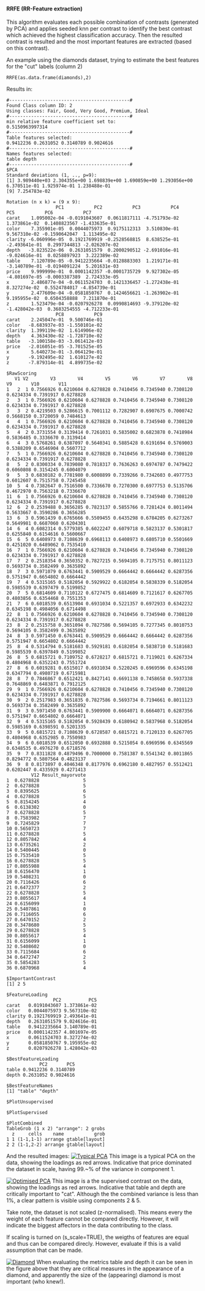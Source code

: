 #### RRFE (RR-Feature extraction)
This algorithm evaluates each possible combination of contrasts (generated by PCA) and applies seeded knn per contrast to identify the best contrast which achieved the highest classification accuracy. Then the resulted contrast is resulted and the most important features are extracted (based on this contrast).

An example using the diamonds dataset, trying to estimate the best features for the "cut" labels (column 2)
```
RRFE(as.data.frame(diamonds),2)
```

Results in:
```
#--------------------------------------------#
Found Class column ID: 2
Using classes: Fair, Good, Very Good, Premium, Ideal
#--------------------------------------------#
min relative feature coefficient set to: 
0.5150963997314
#--------------------------------------------#
Table features selected: 
0.9412236 0.2631052 0.3140789 0.9024616
#--------------------------------------------#
Names features selected: 
table depth
#--------------------------------------------#
$PCA
Standard deviations (1, .., p=9):
[1] 3.989440e+03 2.304355e+00 1.698839e+00 1.690859e+00 1.293056e+00 6.370511e-01 1.925974e-01 1.238488e-01
[9] 7.254783e-02

Rotation (n x k) = (9 x 9):
                  PC1           PC2           PC3           PC4           PC5           PC6           PC7
carat    1.095002e-04 -0.0191043607  0.0611817111 -4.751793e-02  1.373861e-02  0.1408823567 -1.433635e-01
color    7.355901e-05  0.0044075973  0.9175112313  3.510830e-01  9.567310e-02 -0.1590642047  1.113495e-02
clarity -6.060996e-05  0.1921769919 -0.2528568815  8.638525e-01 -2.493641e-01  0.2997344813 -2.026207e-02
depth   -3.823522e-06  0.2631051579  0.2000290512 -2.691016e-01 -9.024616e-01  0.0258897923  3.222389e-02
table    7.120789e-05 -0.9412235664 -0.0128883303  1.219171e-01 -3.140789e-01 -0.0194091224  5.201631e-03
price    9.999999e-01  0.0001142357 -0.0001735729  9.927302e-05 -4.801697e-05 -0.0003387389  2.724333e-05
x        2.486877e-04 -0.0611524703  0.1421336457 -1.272438e-01  8.327274e-02  0.5524784017 -4.854739e-01
y        2.477609e-04 -0.0581850767  0.1424656621 -1.263902e-01  9.195955e-02  0.6504358888  7.211870e-01
z        1.523479e-04 -0.0207926278  0.0990814693 -9.379120e-02 -1.428042e-03  0.3683254555 -4.712233e-01
                  PC8           PC9
carat    2.245047e-01  9.500746e-01
color   -8.683937e-03 -1.550101e-02
clarity  1.399119e-02  1.614906e-02
depth    4.363430e-02 -1.728710e-02
table   -3.100158e-03 -3.061412e-03
price   -2.016051e-05 -3.701525e-05
x        5.640273e-01 -3.064129e-01
y       -9.192495e-02  1.610127e-02
z       -7.879314e-01  4.899735e-02

$RawScoring
   V1 V2        V3        V4        V5        V6        V7        V8        V9       V10       V11
1   2  1 0.7566926 0.6210604 0.6278828 0.7410456 0.7345940 0.7308120 0.6234334 0.7391917 0.6278828
2   3  1 0.7566926 0.6210604 0.6278828 0.7410456 0.7345940 0.7308120 0.6234334 0.7391917 0.6278828
3   3  2 0.4219503 0.5286615 0.7001112 0.7282907 0.6907675 0.7000742 0.5668150 0.3720059 0.7484613
4   4  1 0.7566926 0.6210604 0.6278828 0.7410456 0.7345940 0.7308120 0.6234334 0.7391917 0.6278828
5   4  2 0.3731554 0.3139414 0.7261031 0.5835002 0.6823878 0.7418984 0.5836485 0.3336670 0.3139414
6   4  3 0.5768261 0.6387097 0.5640341 0.5885428 0.6191694 0.5769003 0.5388209 0.6546904 0.5607712
7   5  1 0.7566926 0.6210604 0.6278828 0.7410456 0.7345940 0.7308120 0.6234334 0.7391917 0.6278828
8   5  2 0.8300334 0.7839080 0.7818317 0.7636263 0.6974787 0.7479422 0.6060808 0.3154245 0.6004079
9   5  3 0.6830182 0.7781980 0.6008899 0.7339266 0.7342603 0.4977753 0.6012607 0.7515758 0.7245458
10  5  4 0.7382647 0.7516500 0.7336670 0.7270300 0.6977753 0.5135706 0.4672970 0.7563218 0.7336670
11  6  1 0.7566926 0.6210604 0.6278828 0.7410456 0.7345940 0.7308120 0.6234334 0.7391917 0.6278828
12  6  2 0.2539488 0.3656285 0.7823137 0.5855766 0.7281424 0.8011494 0.5633667 0.3590286 0.3656285
13  6  3 0.5961439 0.6765666 0.5509455 0.6435298 0.6784205 0.6273267 0.5649981 0.6687060 0.6204301
14  6  4 0.6082314 0.5779385 0.6022247 0.6079718 0.5823137 0.5301817 0.6255840 0.6154616 0.5600667
15  6  5 0.6408973 0.7108639 0.6968113 0.6408973 0.6805710 0.5501669 0.4251020 0.6489062 0.7535410
16  7  1 0.7566926 0.6210604 0.6278828 0.7410456 0.7345940 0.7308120 0.6234334 0.7391917 0.6278828
17  7  2 0.2518354 0.3650352 0.7827215 0.5694105 0.7175751 0.8011123 0.5693734 0.3582499 0.3635892
18  7  3 0.5971079 0.6763441 0.5909529 0.6664442 0.6664442 0.6287356 0.5751947 0.6654802 0.6664442
19  7  4 0.5315165 0.5182054 0.5929922 0.6182054 0.5838339 0.5182054 0.5985539 0.6397479 0.5199852
20  7  5 0.6814609 0.7110122 0.6727475 0.6814609 0.7121617 0.6267705 0.4803856 0.6354468 0.7551353
21  7  6 0.6018539 0.6513904 0.6931034 0.5221357 0.6972933 0.6342232 0.6345198 0.4984056 0.6714498
22  8  1 0.7566926 0.6210604 0.6278828 0.7410456 0.7345940 0.7308120 0.6234334 0.7391917 0.6278828
23  8  2 0.2515758 0.3651094 0.7827586 0.5694105 0.7277345 0.8010753 0.5694105 0.3582499 0.3635892
24  8  3 0.5971450 0.6763441 0.5909529 0.6664442 0.6664442 0.6287356 0.5751947 0.6654802 0.6664442
25  8  4 0.5314794 0.5181683 0.5929181 0.6182054 0.5838710 0.5181683 0.5985539 0.6397849 0.5199852
26  8  5 0.6815721 0.7109752 0.6728217 0.6815721 0.7119021 0.6267334 0.4804968 0.6352243 0.7551724
27  8  6 0.6019281 0.6515017 0.6931034 0.5220245 0.6969596 0.6345198 0.6347794 0.4980719 0.6715981
28  8  7 0.7846867 0.6512421 0.8427141 0.6691138 0.7458658 0.5937338 0.7648869 0.6483871 0.7912125
29  9  1 0.7566926 0.6210604 0.6278828 0.7410456 0.7345940 0.7308120 0.6234334 0.7391917 0.6278828
30  9  2 0.2517983 0.3651835 0.7827586 0.5693734 0.7194661 0.8011123 0.5693734 0.3582499 0.3635892
31  9  3 0.5971450 0.6763441 0.5909900 0.6664071 0.6664071 0.6287356 0.5751947 0.6654802 0.6664071
32  9  4 0.5315165 0.5182054 0.5928439 0.6180942 0.5837968 0.5182054 0.5985169 0.6398591 0.5201335
33  9  5 0.6815721 0.7108639 0.6728587 0.6815721 0.7120133 0.6267705 0.4804968 0.6352985 0.7550983
34  9  6 0.6018539 0.6512050 0.6932888 0.5215054 0.6969596 0.6345569 0.6348535 0.4976270 0.6718576
35  9  7 0.8311828 0.4879496 0.7000000 0.7581387 0.5541342 0.8011865 0.8294772 0.5807564 0.4823137
36  9  8 0.8173897 0.4046348 0.8177976 0.6962180 0.4827957 0.5512421 0.6202447 0.4335929 0.4271413
         V12 Result_mayorvote
1  0.6278828                5
2  0.6278828                5
3  0.8395625                6
4  0.6278828                5
5  0.8154245                4
6  0.6138302                0
7  0.6278828                5
8  0.7583982                7
9  0.7245829                7
10 0.5650723                7
11 0.6278828                5
12 0.8057842                4
13 0.6735261                2
14 0.5400445                0
15 0.7535410                5
16 0.6278828                5
17 0.8055988                4
18 0.6156470                1
19 0.5408231                0
20 0.7116426                6
21 0.6472377                2
22 0.6278828                5
23 0.8055617                4
24 0.6156099                1
25 0.5407861                0
26 0.7116055                6
27 0.6470152                2
28 0.3478680                5
29 0.6278828                5
30 0.8055617                4
31 0.6156099                1
32 0.5408602                0
33 0.7115684                6
34 0.6472747                2
35 0.5854283                5
36 0.6870968                4

$ImportantContrast
[1] 2 5

$FeatureLoading
                 PC2          PC5
carat   0.0191043607 1.373861e-02
color   0.0044075973 9.567310e-02
clarity 0.1921769919 2.493641e-01
depth   0.2631051579 9.024616e-01
table   0.9412235664 3.140789e-01
price   0.0001142357 4.801697e-05
x       0.0611524703 8.327274e-02
y       0.0581850767 9.195955e-02
z       0.0207926278 1.428042e-03

$BestFeatureLoading
            PC2       PC5
table 0.9412236 0.3140789
depth 0.2631052 0.9024616

$BestFeatureNames
[1] "table" "depth"

$PlotUnsupervised

$PlotSupervised

$PlotCombined
TableGrob (1 x 2) "arrange": 2 grobs
  z     cells    name           grob
1 1 (1-1,1-1) arrange gtable[layout]
2 2 (1-1,2-2) arrange gtable[layout]

```

And the resulted images:
[ ![Typical PCA](/docs/RRFE_unsupervised.png)](/docs/RRFE_unsupervised.png)
This image is a typical PCA on the data, showing the loadings as red arrows. Indicative that price dominated the dataset in scale, having 99.~% of the variance in component 1. 

[ ![Optimised  PCA](/docs/RRFE_supervised.png)](/docs/RRFE_unsupervised.png) 
This image is a the supervised contrast on the data, showing the loadings as red arrows. Indicative that table and depth are critically important to "cat". Although the the combined variance is less than 1%, a clear pattern is visible using components 2 & 5.

Take note, the dataset is not scaled (z-normalised). This means every the weight of each feature cannot be compared directly. However, it will indicate the biggest affectors in the data contributing to the class.

If scaling is turned on (s_scale=TRUE), the weigths of features are equal and thus can be compared direcly. However, evaluate if this is a valid assumption that can be made.

[ ![Diamond](/docs/diamond.png)](/docs/diamond.png) 
When evaluating the metrics table and depth it can be seen in the figure above that they are critical measures in the appearance of a diamond, and apparently the size of the (appearing) diamond is most important (who knew!).
